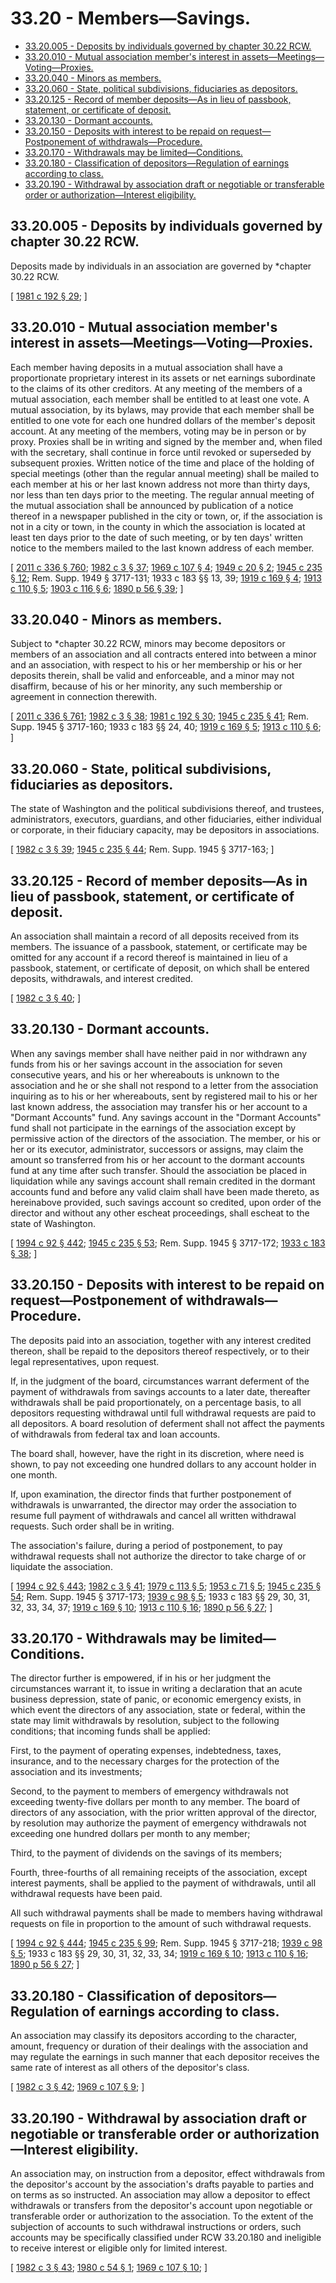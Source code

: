 # 33.20 - Members—Savings.
* [33.20.005 - Deposits by individuals governed by chapter  30.22 RCW.](#3320005---deposits-by-individuals-governed-by-chapter--3022-rcw)
* [33.20.010 - Mutual association member's interest in assets—Meetings—Voting—Proxies.](#3320010---mutual-association-members-interest-in-assetsmeetingsvotingproxies)
* [33.20.040 - Minors as members.](#3320040---minors-as-members)
* [33.20.060 - State, political subdivisions, fiduciaries as depositors.](#3320060---state-political-subdivisions-fiduciaries-as-depositors)
* [33.20.125 - Record of member deposits—As in lieu of passbook, statement, or certificate of deposit.](#3320125---record-of-member-depositsas-in-lieu-of-passbook-statement-or-certificate-of-deposit)
* [33.20.130 - Dormant accounts.](#3320130---dormant-accounts)
* [33.20.150 - Deposits with interest to be repaid on request—Postponement of withdrawals—Procedure.](#3320150---deposits-with-interest-to-be-repaid-on-requestpostponement-of-withdrawalsprocedure)
* [33.20.170 - Withdrawals may be limited—Conditions.](#3320170---withdrawals-may-be-limitedconditions)
* [33.20.180 - Classification of depositors—Regulation of earnings according to class.](#3320180---classification-of-depositorsregulation-of-earnings-according-to-class)
* [33.20.190 - Withdrawal by association draft or negotiable or transferable order or authorization—Interest eligibility.](#3320190---withdrawal-by-association-draft-or-negotiable-or-transferable-order-or-authorizationinterest-eligibility)
## 33.20.005 - Deposits by individuals governed by chapter  30.22 RCW.
Deposits made by individuals in an association are governed by *chapter 30.22 RCW.

\[ [1981 c 192 § 29](http://leg.wa.gov/CodeReviser/documents/sessionlaw/1981c192.pdf?cite=1981%20c%20192%20§%2029); \]

## 33.20.010 - Mutual association member's interest in assets—Meetings—Voting—Proxies.
Each member having deposits in a mutual association shall have a proportionate proprietary interest in its assets or net earnings subordinate to the claims of its other creditors. At any meeting of the members of a mutual association, each member shall be entitled to at least one vote. A mutual association, by its bylaws, may provide that each member shall be entitled to one vote for each one hundred dollars of the member's deposit account. At any meeting of the members, voting may be in person or by proxy. Proxies shall be in writing and signed by the member and, when filed with the secretary, shall continue in force until revoked or superseded by subsequent proxies. Written notice of the time and place of the holding of special meetings (other than the regular annual meeting) shall be mailed to each member at his or her last known address not more than thirty days, nor less than ten days prior to the meeting. The regular annual meeting of the mutual association shall be announced by publication of a notice thereof in a newspaper published in the city or town, or, if the association is not in a city or town, in the county in which the association is located at least ten days prior to the date of such meeting, or by ten days' written notice to the members mailed to the last known address of each member.

\[ [2011 c 336 § 760](http://lawfilesext.leg.wa.gov/biennium/2011-12/Pdf/Bills/Session%20Laws/Senate/5045.SL.pdf?cite=2011%20c%20336%20§%20760); [1982 c 3 § 37](http://leg.wa.gov/CodeReviser/documents/sessionlaw/1982c3.pdf?cite=1982%20c%203%20§%2037); [1969 c 107 § 4](http://leg.wa.gov/CodeReviser/documents/sessionlaw/1969c107.pdf?cite=1969%20c%20107%20§%204); [1949 c 20 § 2](http://leg.wa.gov/CodeReviser/documents/sessionlaw/1949c20.pdf?cite=1949%20c%2020%20§%202); [1945 c 235 § 12](http://leg.wa.gov/CodeReviser/documents/sessionlaw/1945c235.pdf?cite=1945%20c%20235%20§%2012); Rem. Supp. 1949 § 3717-131; 1933 c 183 §§ 13, 39; [1919 c 169 § 4](http://leg.wa.gov/CodeReviser/documents/sessionlaw/1919c169.pdf?cite=1919%20c%20169%20§%204); [1913 c 110 § 5](http://leg.wa.gov/CodeReviser/documents/sessionlaw/1913c110.pdf?cite=1913%20c%20110%20§%205); [1903 c 116 § 6](http://leg.wa.gov/CodeReviser/documents/sessionlaw/1903c116.pdf?cite=1903%20c%20116%20§%206); [1890 p 56 § 39](http://leg.wa.gov/CodeReviser/documents/sessionlaw/1890c56.pdf?cite=1890%20p%2056%20§%2039); \]

## 33.20.040 - Minors as members.
Subject to *chapter 30.22 RCW, minors may become depositors or members of an association and all contracts entered into between a minor and an association, with respect to his or her membership or his or her deposits therein, shall be valid and enforceable, and a minor may not disaffirm, because of his or her minority, any such membership or agreement in connection therewith.

\[ [2011 c 336 § 761](http://lawfilesext.leg.wa.gov/biennium/2011-12/Pdf/Bills/Session%20Laws/Senate/5045.SL.pdf?cite=2011%20c%20336%20§%20761); [1982 c 3 § 38](http://leg.wa.gov/CodeReviser/documents/sessionlaw/1982c3.pdf?cite=1982%20c%203%20§%2038); [1981 c 192 § 30](http://leg.wa.gov/CodeReviser/documents/sessionlaw/1981c192.pdf?cite=1981%20c%20192%20§%2030); [1945 c 235 § 41](http://leg.wa.gov/CodeReviser/documents/sessionlaw/1945c235.pdf?cite=1945%20c%20235%20§%2041); Rem. Supp. 1945 § 3717-160; 1933 c 183 §§ 24, 40; [1919 c 169 § 5](http://leg.wa.gov/CodeReviser/documents/sessionlaw/1919c169.pdf?cite=1919%20c%20169%20§%205); [1913 c 110 § 6](http://leg.wa.gov/CodeReviser/documents/sessionlaw/1913c110.pdf?cite=1913%20c%20110%20§%206); \]

## 33.20.060 - State, political subdivisions, fiduciaries as depositors.
The state of Washington and the political subdivisions thereof, and trustees, administrators, executors, guardians, and other fiduciaries, either individual or corporate, in their fiduciary capacity, may be depositors in associations.

\[ [1982 c 3 § 39](http://leg.wa.gov/CodeReviser/documents/sessionlaw/1982c3.pdf?cite=1982%20c%203%20§%2039); [1945 c 235 § 44](http://leg.wa.gov/CodeReviser/documents/sessionlaw/1945c235.pdf?cite=1945%20c%20235%20§%2044); Rem. Supp. 1945 § 3717-163; \]

## 33.20.125 - Record of member deposits—As in lieu of passbook, statement, or certificate of deposit.
An association shall maintain a record of all deposits received from its members. The issuance of a passbook, statement, or certificate may be omitted for any account if a record thereof is maintained in lieu of a passbook, statement, or certificate of deposit, on which shall be entered deposits, withdrawals, and interest credited.

\[ [1982 c 3 § 40](http://leg.wa.gov/CodeReviser/documents/sessionlaw/1982c3.pdf?cite=1982%20c%203%20§%2040); \]

## 33.20.130 - Dormant accounts.
When any savings member shall have neither paid in nor withdrawn any funds from his or her savings account in the association for seven consecutive years, and his or her whereabouts is unknown to the association and he or she shall not respond to a letter from the association inquiring as to his or her whereabouts, sent by registered mail to his or her last known address, the association may transfer his or her account to a "Dormant Accounts" fund. Any savings account in the "Dormant Accounts" fund shall not participate in the earnings of the association except by permissive action of the directors of the association. The member, or his or her or its executor, administrator, successors or assigns, may claim the amount so transferred from his or her account to the dormant accounts fund at any time after such transfer. Should the association be placed in liquidation while any savings account shall remain credited in the dormant accounts fund and before any valid claim shall have been made thereto, as hereinabove provided, such savings account so credited, upon order of the director and without any other escheat proceedings, shall escheat to the state of Washington.

\[ [1994 c 92 § 442](http://lawfilesext.leg.wa.gov/biennium/1993-94/Pdf/Bills/Session%20Laws/House/2438-S.SL.pdf?cite=1994%20c%2092%20§%20442); [1945 c 235 § 53](http://leg.wa.gov/CodeReviser/documents/sessionlaw/1945c235.pdf?cite=1945%20c%20235%20§%2053); Rem. Supp. 1945 § 3717-172; [1933 c 183 § 38](http://leg.wa.gov/CodeReviser/documents/sessionlaw/1933c183.pdf?cite=1933%20c%20183%20§%2038); \]

## 33.20.150 - Deposits with interest to be repaid on request—Postponement of withdrawals—Procedure.
The deposits paid into an association, together with any interest credited thereon, shall be repaid to the depositors thereof respectively, or to their legal representatives, upon request.

If, in the judgment of the board, circumstances warrant deferment of the payment of withdrawals from savings accounts to a later date, thereafter withdrawals shall be paid proportionately, on a percentage basis, to all depositors requesting withdrawal until full withdrawal requests are paid to all depositors. A board resolution of deferment shall not affect the payments of withdrawals from federal tax and loan accounts.

The board shall, however, have the right in its discretion, where need is shown, to pay not exceeding one hundred dollars to any account holder in one month.

If, upon examination, the director finds that further postponement of withdrawals is unwarranted, the director may order the association to resume full payment of withdrawals and cancel all written withdrawal requests. Such order shall be in writing.

The association's failure, during a period of postponement, to pay withdrawal requests shall not authorize the director to take charge of or liquidate the association.

\[ [1994 c 92 § 443](http://lawfilesext.leg.wa.gov/biennium/1993-94/Pdf/Bills/Session%20Laws/House/2438-S.SL.pdf?cite=1994%20c%2092%20§%20443); [1982 c 3 § 41](http://leg.wa.gov/CodeReviser/documents/sessionlaw/1982c3.pdf?cite=1982%20c%203%20§%2041); [1979 c 113 § 5](http://leg.wa.gov/CodeReviser/documents/sessionlaw/1979c113.pdf?cite=1979%20c%20113%20§%205); [1953 c 71 § 5](http://leg.wa.gov/CodeReviser/documents/sessionlaw/1953c71.pdf?cite=1953%20c%2071%20§%205); [1945 c 235 § 54](http://leg.wa.gov/CodeReviser/documents/sessionlaw/1945c235.pdf?cite=1945%20c%20235%20§%2054); Rem. Supp. 1945 § 3717-173; [1939 c 98 § 5](http://leg.wa.gov/CodeReviser/documents/sessionlaw/1939c98.pdf?cite=1939%20c%2098%20§%205); 1933 c 183 §§ 29, 30, 31, 32, 33, 34, 37; [1919 c 169 § 10](http://leg.wa.gov/CodeReviser/documents/sessionlaw/1919c169.pdf?cite=1919%20c%20169%20§%2010); [1913 c 110 § 16](http://leg.wa.gov/CodeReviser/documents/sessionlaw/1913c110.pdf?cite=1913%20c%20110%20§%2016); [1890 p 56 § 27](http://leg.wa.gov/CodeReviser/documents/sessionlaw/1890c56.pdf?cite=1890%20p%2056%20§%2027); \]

## 33.20.170 - Withdrawals may be limited—Conditions.
The director further is empowered, if in his or her judgment the circumstances warrant it, to issue in writing a declaration that an acute business depression, state of panic, or economic emergency exists, in which event the directors of any association, state or federal, within the state may limit withdrawals by resolution, subject to the following conditions; that incoming funds shall be applied:

First, to the payment of operating expenses, indebtedness, taxes, insurance, and to the necessary charges for the protection of the association and its investments;

Second, to the payment to members of emergency withdrawals not exceeding twenty-five dollars per month to any member. The board of directors of any association, with the prior written approval of the director, by resolution may authorize the payment of emergency withdrawals not exceeding one hundred dollars per month to any member;

Third, to the payment of dividends on the savings of its members;

Fourth, three-fourths of all remaining receipts of the association, except interest payments, shall be applied to the payment of withdrawals, until all withdrawal requests have been paid.

All such withdrawal payments shall be made to members having withdrawal requests on file in proportion to the amount of such withdrawal requests.

\[ [1994 c 92 § 444](http://lawfilesext.leg.wa.gov/biennium/1993-94/Pdf/Bills/Session%20Laws/House/2438-S.SL.pdf?cite=1994%20c%2092%20§%20444); [1945 c 235 § 99](http://leg.wa.gov/CodeReviser/documents/sessionlaw/1945c235.pdf?cite=1945%20c%20235%20§%2099); Rem. Supp. 1945 § 3717-218; [1939 c 98 § 5](http://leg.wa.gov/CodeReviser/documents/sessionlaw/1939c98.pdf?cite=1939%20c%2098%20§%205); 1933 c 183 §§ 29, 30, 31, 32, 33, 34; [1919 c 169 § 10](http://leg.wa.gov/CodeReviser/documents/sessionlaw/1919c169.pdf?cite=1919%20c%20169%20§%2010); [1913 c 110 § 16](http://leg.wa.gov/CodeReviser/documents/sessionlaw/1913c110.pdf?cite=1913%20c%20110%20§%2016); [1890 p 56 § 27](http://leg.wa.gov/CodeReviser/documents/sessionlaw/1890c56.pdf?cite=1890%20p%2056%20§%2027); \]

## 33.20.180 - Classification of depositors—Regulation of earnings according to class.
An association may classify its depositors according to the character, amount, frequency or duration of their dealings with the association and may regulate the earnings in such manner that each depositor receives the same rate of interest as all others of the depositor's class.

\[ [1982 c 3 § 42](http://leg.wa.gov/CodeReviser/documents/sessionlaw/1982c3.pdf?cite=1982%20c%203%20§%2042); [1969 c 107 § 9](http://leg.wa.gov/CodeReviser/documents/sessionlaw/1969c107.pdf?cite=1969%20c%20107%20§%209); \]

## 33.20.190 - Withdrawal by association draft or negotiable or transferable order or authorization—Interest eligibility.
An association may, on instruction from a depositor, effect withdrawals from the depositor's account by the association's drafts payable to parties and on terms as so instructed. An association may allow a depositor to effect withdrawals or transfers from the depositor's account upon negotiable or transferable order or authorization to the association. To the extent of the subjection of accounts to such withdrawal instructions or orders, such accounts may be specifically classified under RCW 33.20.180 and ineligible to receive interest or eligible only for limited interest.

\[ [1982 c 3 § 43](http://leg.wa.gov/CodeReviser/documents/sessionlaw/1982c3.pdf?cite=1982%20c%203%20§%2043); [1980 c 54 § 1](http://leg.wa.gov/CodeReviser/documents/sessionlaw/1980c54.pdf?cite=1980%20c%2054%20§%201); [1969 c 107 § 10](http://leg.wa.gov/CodeReviser/documents/sessionlaw/1969c107.pdf?cite=1969%20c%20107%20§%2010); \]

